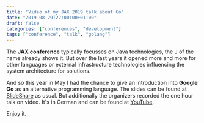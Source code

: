 ```yaml
---
title: "Video of my JAX 2019 talk about Go"
date: "2019-08-29T22:00:00+01:00"
draft: false
categories: ["conferences", "development"]
tags: ["conference", "talk", "golang"]
---
```


The **JAX conference** typically focusses on Java technologies, the J of the name already shows it. But over the last years it opened more and more for other languages or external infrastructure technologies influencing the system architecture for solutions.

And so this year in May I had the chance to give an introduction into **Google Go** as an alternative programming language. The slides can be found at [SlideShare](https://www.slideshare.net/TheMue/ein-gopher-im-netz) as usual. But additionally the organizers recorded the one hour talk on video. It's in German and can be found at [YouTube](https://youtu.be/bGL7bylm550).

Enjoy it.

